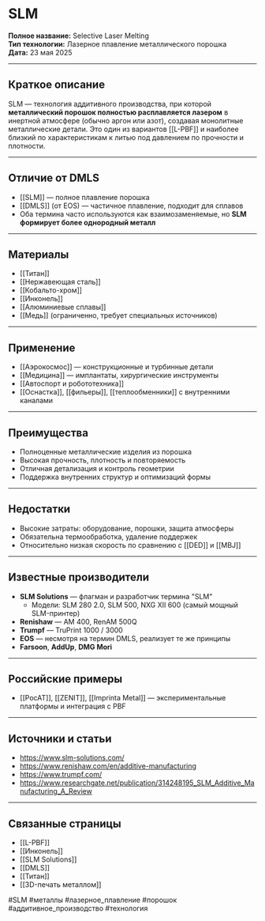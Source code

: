 # SLM

**Полное название:** Selective Laser Melting  
**Тип технологии:** Лазерное плавление металлического порошка  
**Дата:** 23 мая 2025

---

## Краткое описание
SLM — технология аддитивного производства, при которой **металлический порошок полностью расплавляется лазером** в инертной атмосфере (обычно аргон или азот), создавая монолитные металлические детали. Это один из вариантов [[L-PBF]] и наиболее близкий по характеристикам к литью под давлением по прочности и плотности.

---

## Отличие от DMLS
- [[SLM]] — полное плавление порошка  
- [[DMLS]] (от EOS) — частичное плавление, подходит для сплавов  
- Оба термина часто используются как взаимозаменяемые, но **SLM формирует более однородный металл**

---

## Материалы
- [[Титан]]
- [[Нержавеющая сталь]]
- [[Кобальто-хром]]
- [[Инконель]]
- [[Алюминиевые сплавы]]
- [[Медь]] (ограниченно, требует специальных источников)

---

## Применение
- [[Аэрокосмос]] — конструкционные и турбинные детали  
- [[Медицина]] — имплантаты, хирургические инструменты  
- [[Автоспорт и робототехника]]  
- [[Оснастка]], [[фильеры]], [[теплообменники]] с внутренними каналами

---

## Преимущества
- Полноценные металлические изделия из порошка  
- Высокая прочность, плотность и повторяемость  
- Отличная детализация и контроль геометрии  
- Поддержка внутренних структур и оптимизаций формы

---

## Недостатки
- Высокие затраты: оборудование, порошки, защита атмосферы  
- Обязательна термообработка, удаление поддержек  
- Относительно низкая скорость по сравнению с [[DED]] и [[MBJ]]

---

## Известные производители
- **SLM Solutions** — флагман и разработчик термина "SLM"  
  - Модели: SLM 280 2.0, SLM 500, NXG XII 600 (самый мощный SLM-принтер)  
- **Renishaw** — AM 400, RenAM 500Q  
- **Trumpf** — TruPrint 1000 / 3000  
- **EOS** — несмотря на термин DMLS, реализует те же принципы  
- **Farsoon**, **AddUp**, **DMG Mori**

---

## Российские примеры
- [[РосАТ]], [[ZENIT]], [[Imprinta Metal]] — экспериментальные платформы и интеграция с PBF

---

## Источники и статьи
- https://www.slm-solutions.com/
- https://www.renishaw.com/en/additive-manufacturing
- https://www.trumpf.com/
- https://www.researchgate.net/publication/314248195_SLM_Additive_Manufacturing_A_Review

---

## Связанные страницы
- [[L-PBF]]
- [[Инконель]]
- [[SLM Solutions]]
- [[DMLS]]
- [[Титан]]
- [[3D-печать металлом]]

#SLM #металлы #лазерное_плавление #порошок #аддитивное_производство #технология